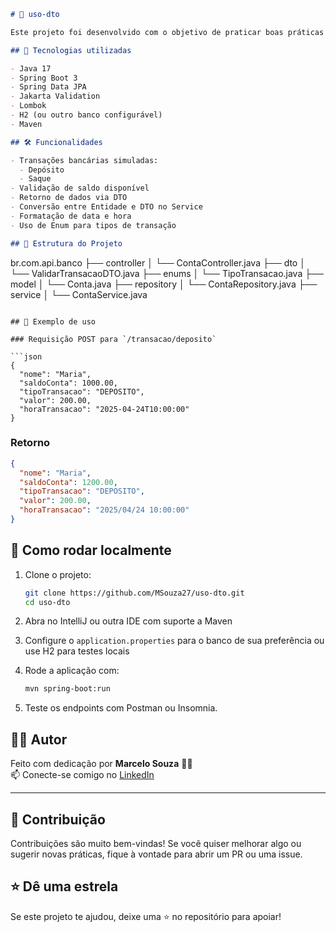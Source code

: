 ```markdown
# 🧾 uso-dto

Este projeto foi desenvolvido com o objetivo de praticar boas práticas no uso de **DTOs (Data Transfer Objects)** com **Java + Spring Boot**, evitando o envio direto de entidades JPA para o front-end. Isso ajuda a proteger a estrutura do banco de dados e manter o código mais seguro, limpo e escalável.

## 🚀 Tecnologias utilizadas

- Java 17
- Spring Boot 3
- Spring Data JPA
- Jakarta Validation
- Lombok
- H2 (ou outro banco configurável)
- Maven

## 🛠️ Funcionalidades

- Transações bancárias simuladas:
  - Depósito
  - Saque
- Validação de saldo disponível
- Retorno de dados via DTO
- Conversão entre Entidade e DTO no Service
- Formatação de data e hora
- Uso de Enum para tipos de transação

## 📁 Estrutura do Projeto

```
br.com.api.banco
├── controller
│   └── ContaController.java
├── dto
│   └── ValidarTransacaoDTO.java
├── enums
│   └── TipoTransacao.java
├── model
│   └── Conta.java
├── repository
│   └── ContaRepository.java
├── service
│   └── ContaService.java
```

## 📌 Exemplo de uso

### Requisição POST para `/transacao/deposito`

```json
{
  "nome": "Maria",
  "saldoConta": 1000.00,
  "tipoTransacao": "DEPOSITO",
  "valor": 200.00,
  "horaTransacao": "2025-04-24T10:00:00"
}
```

### Retorno

```json
{
  "nome": "Maria",
  "saldoConta": 1200.00,
  "tipoTransacao": "DEPOSITO",
  "valor": 200.00,
  "horaTransacao": "2025/04/24 10:00:00"
}
```

## 🧪 Como rodar localmente

1. Clone o projeto:
   ```bash
   git clone https://github.com/MSouza27/uso-dto.git
   cd uso-dto
   ```

2. Abra no IntelliJ ou outra IDE com suporte a Maven

3. Configure o `application.properties` para o banco de sua preferência ou use H2 para testes locais

4. Rode a aplicação com:
   ```bash
   mvn spring-boot:run
   ```

5. Teste os endpoints com Postman ou Insomnia.

## 🙋‍♂️ Autor

Feito com dedicação por **Marcelo Souza** 👨‍💻  
📫 Conecte-se comigo no [LinkedIn](www.linkedin.com/in/magno-souza-dos-santos)

---

## 📢 Contribuição

Contribuições são muito bem-vindas! Se você quiser melhorar algo ou sugerir novas práticas, fique à vontade para abrir um PR ou uma issue.

## ⭐ Dê uma estrela

Se este projeto te ajudou, deixe uma ⭐ no repositório para apoiar!

```
